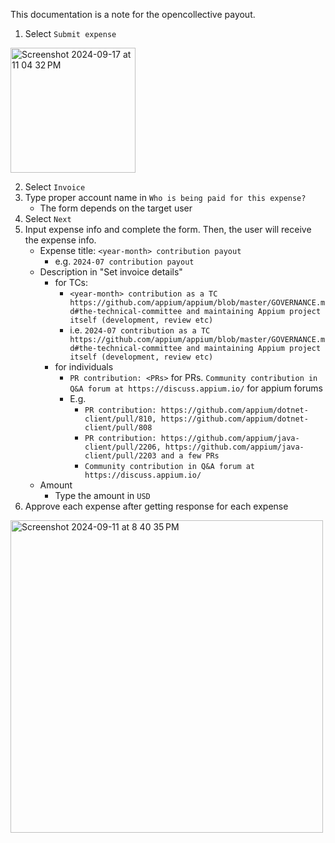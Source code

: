 This documentation is a note for the opencollective payout.

1. Select `Submit expense`

<img width="200" alt="Screenshot 2024-09-17 at 11 04 32 PM" src="https://github.com/user-attachments/assets/5d598a46-8aa3-41e0-aadc-ce3f34b10f6b">

2. Select `Invoice`
3. Type proper account name in `Who is being paid for this expense?`
    - The form depends on the target user
4. Select `Next`
5. Input expense info and complete the form. Then, the user will receive the expense info.
    - Expense title: `<year-month> contribution payout`
        - e.g. `2024-07 contribution payout`
    - Description in "Set invoice details"
        - for TCs:
            -  `<year-month> contribution as a TC https://github.com/appium/appium/blob/master/GOVERNANCE.md#the-technical-committee and maintaining Appium project itself (development, review etc)`
            - i.e. `2024-07 contribution as a TC https://github.com/appium/appium/blob/master/GOVERNANCE.md#the-technical-committee and maintaining Appium project itself (development, review etc)`
        - for individuals
            - `PR contribution: <PRs>` for PRs. `Community contribution in Q&A forum at https://discuss.appium.io/` for appium forums
            - E.g.
                - `PR contribution: https://github.com/appium/dotnet-client/pull/810, https://github.com/appium/dotnet-client/pull/808`
                - `PR contribution: https://github.com/appium/java-client/pull/2206, https://github.com/appium/java-client/pull/2203 and a few PRs`
                - `Community contribution in Q&A forum at https://discuss.appium.io/`
    - Amount
        - Type the amount in `USD`
6. Approve each expense after getting response for each expense

<img width="500" alt="Screenshot 2024-09-11 at 8 40 35 PM" src="https://github.com/user-attachments/assets/462cda69-1ce7-458c-b319-dda87cf10d65">
